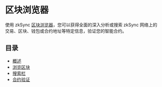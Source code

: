 # 区块浏览器

使用 zkSync [区块浏览器](https://explorer.zksync.io/)，您可以获得全面的深入分析或搜索 zkSync 网络上的交易、区块、钱包或合约地址等特定信息，验证您的智能合约。

## 目录

- [概述](./intro.md)
- [浏览区块](./block-view.md)
- [搜索栏](./search.md)
- [合约验证](./contract-verification.md)